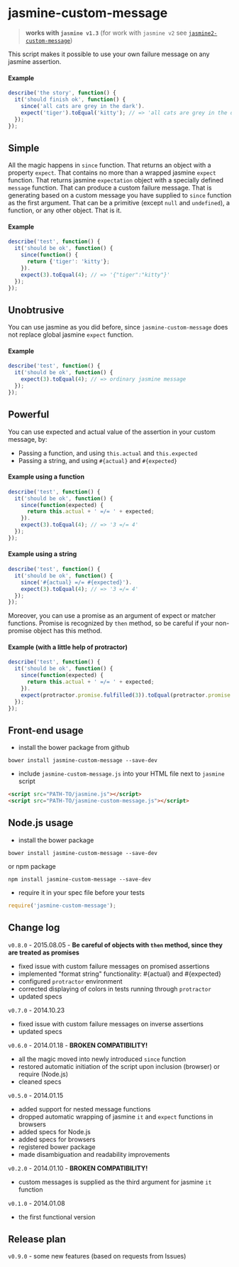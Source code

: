 jasmine-custom-message
======================
> **works with `jasmine v1.3`** (for work with `jasmine v2` see [`jasmine2-custom-message`](https://github.com/avrelian/jasmine2-custom-message))


This script makes it possible to use your own failure message on any jasmine assertion.

#### Example

```js
describe('the story', function() {
  it('should finish ok', function() {
    since('all cats are grey in the dark').
    expect('tiger').toEqual('kitty'); // => 'all cats are grey in the dark'
  });
});
```


## Simple

All the magic happens in `since` function. That returns an object with a property `expect`. That contains no more than a wrapped jasmine `expect` function. That returns jasmine `expectation` object with a specially defined `message` function. That can produce a custom failure message. That is generating based on a custom message you have supplied to `since` function as the first argument. That can be a primitive (except `null` and `undefined`), a function, or any other object. That is it.

#### Example

```js
describe('test', function() {
  it('should be ok', function() {
    since(function() {
      return {'tiger': 'kitty'};
    }).
    expect(3).toEqual(4); // => '{"tiger":"kitty"}'
  });
});
```


## Unobtrusive

You can use jasmine as you did before, since `jasmine-custom-message` does not replace global jasmine `expect` function.

#### Example

```js
describe('test', function() {
  it('should be ok', function() {
    expect(3).toEqual(4); // => ordinary jasmine message
  });
});
```


## Powerful

You can use expected and actual value of the assertion in your custom message, by:

  * Passing a function, and using `this.actual` and `this.expected`
  * Passing a string, and using `#{actual}` and `#{expected}`

#### Example using a function

```js
describe('test', function() {
  it('should be ok', function() {
    since(function(expected) {
      return this.actual + ' =/= ' + expected;
    }).
    expect(3).toEqual(4); // => '3 =/= 4'
  });
});
```

#### Example using a string

```js
describe('test', function() {
  it('should be ok', function() {
    since('#{actual} =/= #{expected}').
    expect(3).toEqual(4); // => '3 =/= 4'
  });
});
```

Moreover, you can use a promise as an argument of expect or matcher functions. Promise is recognized by `then` method, so be careful if your non-promise object has this method.

#### Example (with a little help of protractor)

```js
describe('test', function() {
  it('should be ok', function() {
    since(function(expected) {
      return this.actual + ' =/= ' + expected;
    }).
    expect(protractor.promise.fulfilled(3)).toEqual(protractor.promise.fulfilled(4)); // => '3 =/= 4'
  });
});
```

## Front-end usage
*  install the bower package from github
```
bower install jasmine-custom-message --save-dev
```
* include `jasmine-custom-message.js` into your HTML file next to `jasmine` script
```html
<script src="PATH-TO/jasmine.js"></script>
<script src="PATH-TO/jasmine-custom-message.js"></script>   
```

## Node.js usage

*  install the bower package
```
bower install jasmine-custom-message --save-dev
```
or npm package
```
npm install jasmine-custom-message --save-dev
```

*  require it in your spec file before your tests
```js
require('jasmine-custom-message');
```

## Change log

`v0.8.0` - 2015.08.05 - **Be careful of objects with `then` method, since they are treated as promises**
  * fixed issue with custom failure messages on promised assertions
  * implemented "format string" functionality: #{actual} and #{expected}
  * configured `protractor` environment
  * corrected displaying of colors in tests running through `protractor`
  * updated specs

`v0.7.0` - 2014.10.23
  * fixed issue with custom failure messages on inverse assertions
  * updated specs

`v0.6.0` - 2014.01.18 - **BROKEN COMPATIBILITY!**
  * all the magic moved into newly introduced `since` function
  * restored automatic initiation of the script upon inclusion (browser) or require (Node.js)
  * cleaned specs

`v0.5.0` - 2014.01.15
  * added support for nested message functions
  * dropped automatic wrapping of jasmine `it` and `expect` functions in browsers
  * added specs for Node.js
  * added specs for browsers
  * registered bower package
  * made disambiguation and readability improvements

`v0.2.0` - 2014.01.10 - **BROKEN COMPATIBILITY!**
  * custom messages is supplied as the third argument for jasmine `it` function

`v0.1.0` - 2014.01.08
  * the first functional version


## Release plan

`v0.9.0` - some new features (based on requests from Issues)
